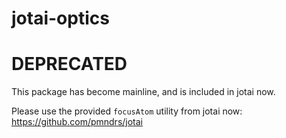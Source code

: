 # jotai-optics

# DEPRECATED

This package has become mainline, and is included in jotai now. 

Please use the provided `focusAtom` utility from jotai now:
https://github.com/pmndrs/jotai
